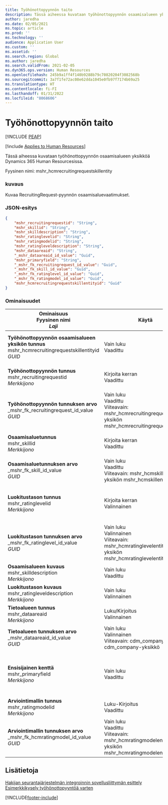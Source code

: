 ```yaml
---
title: Työhönottopyynnön taito
description: Tässä aiheessa kuvataan työhönottopyynnön osaamisalueen yksikköä Dynamics 365 Human Resourcesissa.
author: jaredha
ms.date: 02/05/2021
ms.topic: article
ms.prod: ''
ms.technology: ''
audience: Application User
ms.custom: ''
ms.assetid: ''
ms.search.region: Global
ms.author: jaredha
ms.search.validFrom: 2021-02-05
ms.dyn365.ops.version: Human Resources
ms.openlocfilehash: 245b9a1ff4f140b9288b79c70820204f3082568b
ms.sourcegitcommit: 3a7f1fe72ac08e62dda1045e0fb97f7174b69a25
ms.translationtype: HT
ms.contentlocale: fi-FI
ms.lasthandoff: 01/31/2022
ms.locfileid: "8068606"
---
```

# <a name="recruiting-request-skill"></a>Työhönottopyynnön taito


[!INCLUDE [PEAP](../includes/peap-1.md)]

[!include [Applies to Human Resources](../includes/applies-to-hr.md)]

Tässä aiheessa kuvataan työhönottopyynnön osaamisalueen yksikköä Dynamics 365 Human Resourcesissa.

Fyysinen nimi: mshr_hcmrecruitingrequestskillentity

### <a name="description"></a>kuvaus

Kuvaa RecruitingRequest-pyynnön osaamisaluevaatimukset.

### <a name="json-representation"></a>JSON-esitys

```json
{
    "mshr_recruitingrequestid": "String",
    "mshr_skillid": "String",
    "mshr_skilldescription": "String",
    "mshr_ratinglevelid": "String",
    "mshr_ratingmodelid": "String",
    "mshr_ratingleveldescription": "String",
    "mshr_dataareaid": "String",
    "_mshr_dataareaid_id_value": "Guid",
    "mshr_primaryfield": "String",
    "_mshr_fk_recruitingrequest_id_value": "Guid",
    "_mshr_fk_skill_id_value": "Guid",
    "_mshr_fk_ratinglevel_id_value": "Guid",
    "_mshr_fk_ratingmodel_id_value": "Guid",
    "mshr_hcmrecruitingrequestskillentityid": "Guid"
}
```

### <a name="properties"></a>Ominaisuudet

| Ominaisuus<br>**Fyysinen nimi**<br>**_Laji_** | Käytä | kuvaus |
| --- | --- | --- |
| **Työhönottopyynnön osaamisalueen yksikön tunnus**<br>mshr_hcmrecruitingrequestskillentityid<br>*GUID* | Vain luku<br>Vaadittu | Järjestelmän luoma **työhönottopyynnön osaamisalueen** tietueen yksilöivä tunnus. |
| **Työhönottopyynnön tunnus**<br>mshr_recruitingrequestid<br>*Merkkijono* | Kirjoita kerran<br>Vaadittu | Käyttäjän luettava liittyvän työhönottopyynnön yksilöivä tunnus. |
| **Työhönottopyynnön tunnuksen arvo**<br>_mshr_fk_recruitingrequest_id_value<br>*GUID* | Vain luku<br>Vaadittu<br> Viiteavain: mshr_hcmrecruitingrequestentity-yksikön mshr_hcmrecruitingrequestentityid | Järjestelmän luoma liittyvän työhönottopyynnön yksilöivä tunnus. |
| **Osaamisaluetunnus**<br>mshr_skillid<br>*Merkkijono*<br> | Kirjoita kerran<br>Vaadittu | Käyttäjän luettava vaaditun osaamisalueen yksilöivä tunnus. |
| **Osaamisaluetunnuksen arvo**<br>_mshr_fk_skill_id_value<br>*GUID* | Vain luku<br>Vaadittu<br>Viiteavain: mshr_hcmskillentity-yksikön mshr_hcmskillentityid | Järjestelmän luoma vaaditun osaamisalueen yksilöivä tunnus. |
| **Luokitustason tunnus**<br>mshr_ratinglevelid<br>*Merkkijono* | Kirjoita kerran<br>Valinnainen | Työlle valittu vaadittu osaamisaluetason arvo osaamisalueelle määritetyn arviointimallin perusteella. |
| **Luokitustason tunnuksen arvo**<br>_mshr_fk_ratinglevel_id_value<br>*GUID* | Vain luku<br>Valinnainen<br>Viiteavain: mshr_hcmratinglevelentity-yksikön mshr_hcmratinglevelentityid | Järjestelmän luoma tason yksilöivä tunnus. |
| **Osaamisalueen kuvaus**<br>mshr_skilldescription<br>*Merkkijono* | Vain luku<br>Vaadittu | Osaamisalueen kuvaus. |
| **Luokitustason kuvaus**<br>mshr_ratingleveldescription<br>*Merkkijono* | Vain luku<br>Valinnainen | Valitun osaamisaluetason kuvaus. |
| **Tietoalueen tunnus**<br>mshr_dataareaid<br>*Merkkijono* | Luku/Kirjoitus<br>Valinnainen | Määrittää oikeushenkilön (yrityksen). |
| **Tietoalueen tunnuksen arvo**<br>_mshr_dataareaid_id_value<br>*GUID* | Vain luku<br>Valinnainen<br>Viiteavain: cdm_companyid of cdm_company-yksikkö | Järjestelmän luoma GUID-tunnus, joka yksilöi oikeushenkilön (yrityksen). |
| **Ensisijainen kenttä**<br>mshr_primaryfield<br>*Merkkijono* | Vain luku<br>Vaadittu | Työhönottopyynnön arvon ja osaamisaluetunnuksen ketjutus toisena menetelmänä tietueen yksilöiväksi tunnistamiseksi. |
| **Arviointimallin tunnus**<br>mshr_ratingmodelid<br>*Merkkijono* | Luku-Kirjoitus<br>Vaadittu | Osaamisalueen arvioinnissa käytettävä luokitusmalli. |
| **Arviointimallin tunnuksen arvo**<br>_mshr_fk_hcmratingmodel_id_value<br>*GUID* | Vain luku<br>Vaadittu<br>Viiteavain: mshr_hcmratingmodelentity-yksikön mshr_hcmratingmodelentityid | Järjestelmän luoma osaamisalueen arvioimiseksi käytetyn arviointimallin yksilöivä tunnus. |

## <a name="see-also"></a>Lisätietoja

[Hakijan seurantajärjestelmän integroinnin sovellusliittymän esittely](hr-admin-integration-ats-api-introduction.md)<br>
[Esimerkkikysely työhönottopyyntöä varten](hr-admin-integration-ats-api-recruiting-request-example-query.md)


[!INCLUDE[footer-include](../includes/footer-banner.md)]
